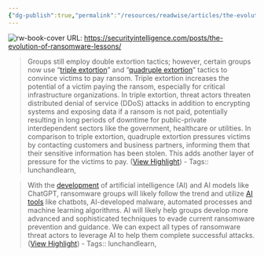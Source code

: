 ```yaml
---
{"dg-publish":true,"permalink":"/resources/readwise/articles/the-evolution-of-ransomware-lessons-for-the-future/","tags":["articles","til"]}
---
```


![rw-book-cover](https://securityintelligence.com/wp-content/uploads/2023/11/Ransomware-text-on-illuminated-keyboard-of-a-modern-laptop-with-sequences-of-0s-and-1s-displayed-on-the-screen.-Cyber-threat-concept-image.jpeg)
URL: https://securityintelligence.com/posts/the-evolution-of-ransomware-lessons/

> Groups still employ double extortion tactics; however, certain groups now use “[triple extortion](https://securityintelligence.com/articles/triple-extortion-erased-data-new-ransomware-norm/)” and “[quadruple extortion](https://socradar.io/evolution-of-ransomware-so-far-and-hereafter/)” tactics to convince victims to pay ransom. Triple extortion increases the potential of a victim paying the ransom, especially for critical infrastructure organizations. In triple extortion, threat actors threaten distributed denial of service (DDoS) attacks in addition to encrypting systems and exposing data if a ransom is not paid, potentially resulting in long periods of downtime for public-private interdependent sectors like the government, healthcare or utilities. In comparison to triple extortion, quadruple extortion pressures victims by contacting customers and business partners, informing them that their sensitive information has been stolen. This adds another layer of pressure for the victims to pay. ([View Highlight](https://read.readwise.io/read/01hf786g5gey4n9sj24n3y5ebd))
    - Tags:: lunchandlearn, 

> With the [development](https://www.trendmicro.com/vinfo/us/security/research-and-analysis/predictions/2023) of artificial intelligence (AI) and AI models like ChatGPT, ransomware groups will likely follow the trend and utilize [AI tools](https://securityintelligence.com/articles/what-to-know-about-new-generative-ai-tools-for-criminals/) like chatbots, AI-developed malware, automated processes and machine learning algorithms. AI will likely help groups develop more advanced and sophisticated techniques to evade current ransomware prevention and guidance. We can expect all types of ransomware threat actors to leverage AI to help them complete successful attacks. ([View Highlight](https://read.readwise.io/read/01hf78as86keyadt25khn8b21f))
    - Tags:: lunchandlearn, 

